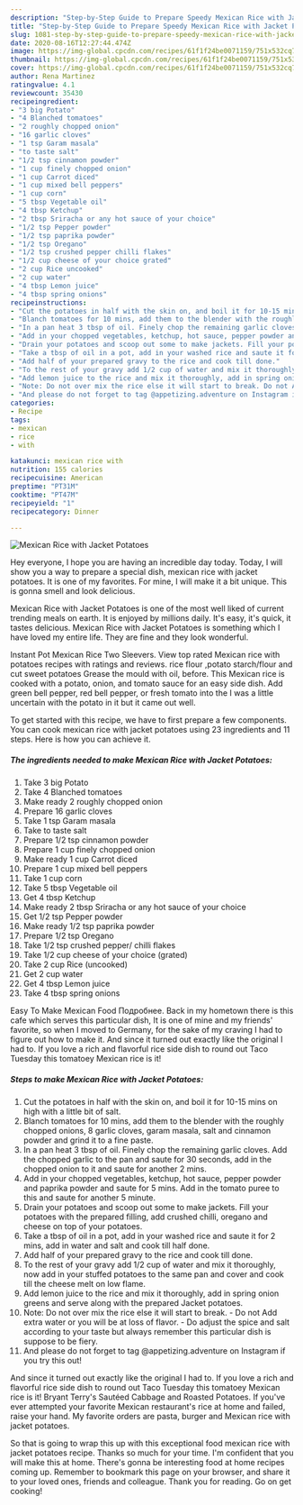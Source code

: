 ```yaml
---
description: "Step-by-Step Guide to Prepare Speedy Mexican Rice with Jacket Potatoes"
title: "Step-by-Step Guide to Prepare Speedy Mexican Rice with Jacket Potatoes"
slug: 1081-step-by-step-guide-to-prepare-speedy-mexican-rice-with-jacket-potatoes
date: 2020-08-16T12:27:44.474Z
image: https://img-global.cpcdn.com/recipes/61f1f24be0071159/751x532cq70/mexican-rice-with-jacket-potatoes-recipe-main-photo.jpg
thumbnail: https://img-global.cpcdn.com/recipes/61f1f24be0071159/751x532cq70/mexican-rice-with-jacket-potatoes-recipe-main-photo.jpg
cover: https://img-global.cpcdn.com/recipes/61f1f24be0071159/751x532cq70/mexican-rice-with-jacket-potatoes-recipe-main-photo.jpg
author: Rena Martinez
ratingvalue: 4.1
reviewcount: 35430
recipeingredient:
- "3 big Potato"
- "4 Blanched tomatoes"
- "2 roughly chopped onion"
- "16 garlic cloves"
- "1 tsp Garam masala"
- "to taste salt"
- "1/2 tsp cinnamon powder"
- "1 cup finely chopped onion"
- "1 cup Carrot diced"
- "1 cup mixed bell peppers"
- "1 cup corn"
- "5 tbsp Vegetable oil"
- "4 tbsp Ketchup"
- "2 tbsp Sriracha or any hot sauce of your choice"
- "1/2 tsp Pepper powder"
- "1/2 tsp paprika powder"
- "1/2 tsp Oregano"
- "1/2 tsp crushed pepper chilli flakes"
- "1/2 cup cheese of your choice grated"
- "2 cup Rice uncooked"
- "2 cup water"
- "4 tbsp Lemon juice"
- "4 tbsp spring onions"
recipeinstructions:
- "Cut the potatoes in half with the skin on, and boil it for 10-15 mins on high with a little bit of salt."
- "Blanch tomatoes for 10 mins, add them to the blender with the roughly chopped onions, 8 garlic cloves, garam masala, salt and cinnamon powder and grind it to a fine paste."
- "In a pan heat 3 tbsp of oil. Finely chop the remaining garlic cloves. Add the chopped garlic to the pan and saute for 30 seconds, add in the chopped onion to it and saute for another 2 mins."
- "Add in your chopped vegetables, ketchup, hot sauce, pepper powder and paprika powder and saute for 5 mins. Add in the tomato puree to this and saute for another 5 minute."
- "Drain your potatoes and scoop out some to make jackets. Fill your potatoes with the prepared filling, add crushed chilli, oregano and cheese on top of your potatoes."
- "Take a tbsp of oil in a pot, add in your washed rice and saute it for 2 mins, add in water and salt and cook till half done."
- "Add half of your prepared gravy to the rice and cook till done."
- "To the rest of your gravy add 1/2 cup of water and mix it thoroughly, now add in your stuffed potatoes to the same pan and cover and cook till the cheese melt on low flame."
- "Add lemon juice to the rice and mix it thoroughly, add in spring onion greens and serve along with the prepared Jacket potatoes."
- "Note: Do not over mix the rice else it will start to break. Do not Add extra water or you will be at loss of flavor. Do adjust the spice and salt according to your taste but always remember this particular dish is suppose to be fiery."
- "And please do not forget to tag @appetizing.adventure on Instagram if you try this out!"
categories:
- Recipe
tags:
- mexican
- rice
- with

katakunci: mexican rice with 
nutrition: 155 calories
recipecuisine: American
preptime: "PT31M"
cooktime: "PT47M"
recipeyield: "1"
recipecategory: Dinner

---
```



![Mexican Rice with Jacket Potatoes](https://img-global.cpcdn.com/recipes/61f1f24be0071159/751x532cq70/mexican-rice-with-jacket-potatoes-recipe-main-photo.jpg)

Hey everyone, I hope you are having an incredible day today. Today, I will show you a way to prepare a special dish, mexican rice with jacket potatoes. It is one of my favorites. For mine, I will make it a bit unique. This is gonna smell and look delicious.

Mexican Rice with Jacket Potatoes is one of the most well liked of current trending meals on earth. It is enjoyed by millions daily. It's easy, it's quick, it tastes delicious. Mexican Rice with Jacket Potatoes is something which I have loved my entire life. They are fine and they look wonderful.

Instant Pot Mexican Rice Two Sleevers. View top rated Mexican rice with potatoes recipes with ratings and reviews. rice flour ,potato starch/flour and cut sweet potatoes Grease the mould with oil, before. This Mexican rice is cooked with a potato, onion, and tomato sauce for an easy side dish. Add green bell pepper, red bell pepper, or fresh tomato into the I was a little uncertain with the potato in it but it came out well.


To get started with this recipe, we have to first prepare a few components. You can cook mexican rice with jacket potatoes using 23 ingredients and 11 steps. Here is how you can achieve it.

<!--inarticleads1-->

##### The ingredients needed to make Mexican Rice with Jacket Potatoes:

1. Take 3 big Potato
1. Take 4 Blanched tomatoes
1. Make ready 2 roughly chopped onion
1. Prepare 16 garlic cloves
1. Take 1 tsp Garam masala
1. Take to taste salt
1. Prepare 1/2 tsp cinnamon powder
1. Prepare 1 cup finely chopped onion
1. Make ready 1 cup Carrot diced
1. Prepare 1 cup mixed bell peppers
1. Take 1 cup corn
1. Take 5 tbsp Vegetable oil
1. Get 4 tbsp Ketchup
1. Make ready 2 tbsp Sriracha or any hot sauce of your choice
1. Get 1/2 tsp Pepper powder
1. Make ready 1/2 tsp paprika powder
1. Prepare 1/2 tsp Oregano
1. Take 1/2 tsp crushed pepper/ chilli flakes
1. Take 1/2 cup cheese of your choice (grated)
1. Take 2 cup Rice (uncooked)
1. Get 2 cup water
1. Get 4 tbsp Lemon juice
1. Take 4 tbsp spring onions


Easy To Make Mexican Food Подробнее. Back in my hometown there is this cafe which serves this particular dish, It is one of mine and my friends&#39; favorite, so when I moved to Germany, for the sake of my craving I had to figure out how to make it. And since it turned out exactly like the original I had to. If you love a rich and flavorful rice side dish to round out Taco Tuesday this tomatoey Mexican rice is it! 

<!--inarticleads2-->

##### Steps to make Mexican Rice with Jacket Potatoes:

1. Cut the potatoes in half with the skin on, and boil it for 10-15 mins on high with a little bit of salt.
1. Blanch tomatoes for 10 mins, add them to the blender with the roughly chopped onions, 8 garlic cloves, garam masala, salt and cinnamon powder and grind it to a fine paste.
1. In a pan heat 3 tbsp of oil. Finely chop the remaining garlic cloves. Add the chopped garlic to the pan and saute for 30 seconds, add in the chopped onion to it and saute for another 2 mins.
1. Add in your chopped vegetables, ketchup, hot sauce, pepper powder and paprika powder and saute for 5 mins. Add in the tomato puree to this and saute for another 5 minute.
1. Drain your potatoes and scoop out some to make jackets. Fill your potatoes with the prepared filling, add crushed chilli, oregano and cheese on top of your potatoes.
1. Take a tbsp of oil in a pot, add in your washed rice and saute it for 2 mins, add in water and salt and cook till half done.
1. Add half of your prepared gravy to the rice and cook till done.
1. To the rest of your gravy add 1/2 cup of water and mix it thoroughly, now add in your stuffed potatoes to the same pan and cover and cook till the cheese melt on low flame.
1. Add lemon juice to the rice and mix it thoroughly, add in spring onion greens and serve along with the prepared Jacket potatoes.
1. Note: Do not over mix the rice else it will start to break. - Do not Add extra water or you will be at loss of flavor. - Do adjust the spice and salt according to your taste but always remember this particular dish is suppose to be fiery.
1. And please do not forget to tag @appetizing.adventure on Instagram if you try this out!


And since it turned out exactly like the original I had to. If you love a rich and flavorful rice side dish to round out Taco Tuesday this tomatoey Mexican rice is it! Bryant Terry&#39;s Sautéed Cabbage and Roasted Potatoes. If you&#39;ve ever attempted your favorite Mexican restaurant&#39;s rice at home and failed, raise your hand. My favorite orders are pasta, burger and Mexican rice with jacket potatoes. 

So that is going to wrap this up with this exceptional food mexican rice with jacket potatoes recipe. Thanks so much for your time. I'm confident that you will make this at home. There's gonna be interesting food at home recipes coming up. Remember to bookmark this page on your browser, and share it to your loved ones, friends and colleague. Thank you for reading. Go on get cooking!
